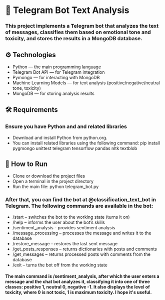 # 🤖 Telegram Bot Text Analysis
### This project implements a Telegram bot that analyzes the text of messages, classifies them based on emotional tone and toxicity, and stores the results in a MongoDB database.

## ⚙️ Technologies
- Python — the main programming language
- Telegram Bot API — for Telegram integration
- Pymongo — for interacting with MongoDB
- Machine Learning Models — for text analysis (positive/negative/neutral tone, toxicity)
- MongoDB — for storing analysis results

## 🛠 Requirements
### Ensure you have Python and and related libraries
- Download and install Python from python.org.
- You can install related libraries using the following command: pip install pygmongo unittest telegram tensorflow pandas nltk textblob

## 🚀 How to Run
- Clone or download the project files
- Open a terminal in the project directory
- Run the main file: python telegram_bot.py
### After that, you can find the bot at @classification_text_bot in Telegram. The following commands are available in the bot:
  - /start – switches the bot to the working state (turns it on)
  - /help – informs the user about the bot’s skills
  - /sentiment_analysis - provides sentiment analysis
  - /message_processing – processes the message and writes it to the database
  - /restore_message – restores the last sent message
  - /get_posts_responses – returns dictionaries with posts and comments
  - /get_messages – returns processed posts with comments from the database
  - /exit – turns the bot off from the working state
#### The main command is /sentiment_analysis, after which the user enters a message and the chat bot analyzes it, classifying it into one of three classes: positive 1, neutral 0, negative -1. It also displays the level of toxicity, where 0 is not toxic, 1 is maximum toxicity. I hope it's useful.
